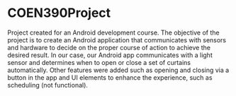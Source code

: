 # COEN390Project

Project created for an Android development course. The objective of the project is to create an Android application that communicates with sensors and hardware to decide on the proper course of action to achieve the desired result. In our case, our Android app communicates with a light sensor and determines when to open or close a set of curtains automatically. Other features were added such as opening and closing via a button in the app and UI elements to enhance the experience, such as scheduling (not functional).
